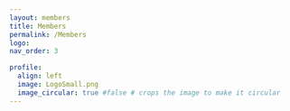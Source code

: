 ```yaml
---
layout: members
title: Members
permalink: /Members
logo: 
nav_order: 3

profile:
  align: left
  image: LogoSmall.png
  image_circular: true #false # crops the image to make it circular
---
```

